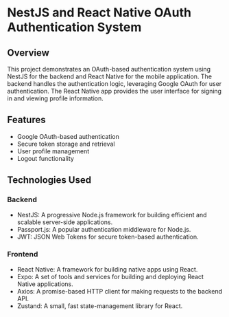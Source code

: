 # NestJS and React Native OAuth Authentication System

## Overview

This project demonstrates an OAuth-based authentication system using NestJS for the backend and React Native for the mobile application. The backend handles the authentication logic, leveraging Google OAuth for user authentication. The React Native app provides the user interface for signing in and viewing profile information.

## Features

-   Google OAuth-based authentication
-   Secure token storage and retrieval
-   User profile management
-   Logout functionality

## Technologies Used

### Backend

-   NestJS: A progressive Node.js framework for building efficient and scalable server-side applications.
-   Passport.js: A popular authentication middleware for Node.js.
-   JWT: JSON Web Tokens for secure token-based authentication.

### Frontend

-   React Native: A framework for building native apps using React.
-   Expo: A set of tools and services for building and deploying React Native applications.
-   Axios: A promise-based HTTP client for making requests to the backend API.
-   Zustand: A small, fast state-management library for React.
